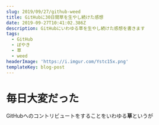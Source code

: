 ```yaml
---
slug: 2019/09/27/github-weed
title: GitHubに30日間草を生やし続けた感想
date: 2019-09-27T10:41:02.386Z
description: GitHubにいわゆる草を生やし続けた感想を書きます
tags:
  - GitHub
  - ぼやき
  - 草
  - weed
headerImage: 'https://i.imgur.com/Ystc15x.png'
templateKey: blog-post
---
```

# 毎日大変だった



GitHubへのコントリビュートをすることをいわゆる**草**というが
